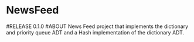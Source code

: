 # NewsFeed
#RELEASE
0.1.0
#ABOUT
News Feed project that implements the dictionary and priority queue ADT and a Hash implementation of the dictionary ADT.
